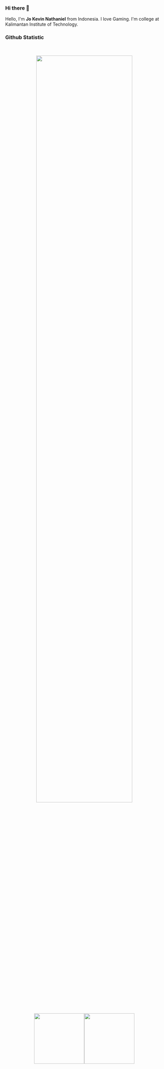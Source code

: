 ### Hi there 👋

Hello, I'm **Jo Kevin Nathaniel** from Indonesia. I love Gaming. I'm college at Kalimantan Institute of Technology.

### Github Statistic
<br>
<p align="center">
  <img src="http://github-readme-streak-stats.herokuapp.com?user=kevin-nathaniel&background=1B212F&border=1B212F&ring=F08080&sideNums=FFFFFF&sideLabels=FFFFFF&stroke=66718F&fire=F08080&currStreakNum=FFFFFF&currStreakLabel=FFFFFF&dates=FFFFFF" width="78%">
  <br>
  <img src="https://github-readme-stats.vercel.app/api?username=kevin-nathaniel&border_radius=0&hide_border=true&show_icons=true&bg_color=1B212F&text_color=FFFFFF" height="160px"><img src="https://github-readme-stats.vercel.app/api/top-langs/?username=kevin-nathaniel&border_radius=0&hide_border=true&layout=compact&bg_color=1B212F&text_color=FFFFFF" height="160px">
</p>
